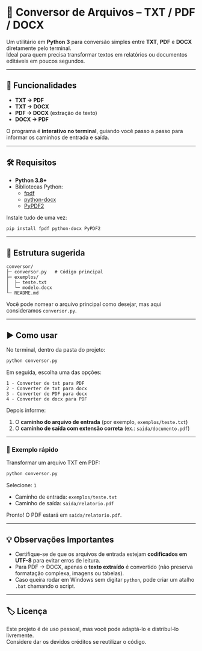 # 📝 Conversor de Arquivos – TXT / PDF / DOCX

Um utilitário em **Python 3** para conversão simples entre **TXT**, **PDF** e **DOCX** diretamente pelo terminal.  
Ideal para quem precisa transformar textos em relatórios ou documentos editáveis em poucos segundos.

---

## 🚀 Funcionalidades

- **TXT → PDF**  
- **TXT → DOCX**  
- **PDF → DOCX** (extração de texto)  
- **DOCX → PDF**

O programa é **interativo no terminal**, guiando você passo a passo para informar os caminhos de entrada e saída.

---

## 🛠️ Requisitos

- **Python 3.8+**  
- Bibliotecas Python:
  - [fpdf](https://pypi.org/project/fpdf/)  
  - [python-docx](https://pypi.org/project/python-docx/)  
  - [PyPDF2](https://pypi.org/project/PyPDF2/)

Instale tudo de uma vez:

```bash
pip install fpdf python-docx PyPDF2
```

---

## 📂 Estrutura sugerida

```
conversor/
├─ conversor.py   # Código principal
├─ exemplos/
│  ├─ teste.txt
│  └─ modelo.docx
└─ README.md
```

Você pode nomear o arquivo principal como desejar, mas aqui consideramos `conversor.py`.

---

## ▶️ Como usar

No terminal, dentro da pasta do projeto:

```bash
python conversor.py
```

Em seguida, escolha uma das opções:

```
1 - Converter de txt para PDF
2 - Converter de txt para docx
3 - Converter de PDF para docx
4 - Converter de docx para PDF
```

Depois informe:
1. O **caminho do arquivo de entrada** (por exemplo, `exemplos/teste.txt`)  
2. O **caminho de saída com extensão correta** (ex.: `saida/documento.pdf`)

---

### 🔑 Exemplo rápido

Transformar um arquivo TXT em PDF:

```bash
python conversor.py
```

Selecione: `1`  
- Caminho de entrada: `exemplos/teste.txt`  
- Caminho de saída: `saida/relatorio.pdf`

Pronto! O PDF estará em `saida/relatorio.pdf`.

---

## 💡 Observações Importantes

- Certifique-se de que os arquivos de entrada estejam **codificados em UTF-8** para evitar erros de leitura.
- Para PDF → DOCX, apenas o **texto extraído** é convertido (não preserva formatação complexa, imagens ou tabelas).
- Caso queira rodar em Windows sem digitar `python`, pode criar um atalho `.bat` chamando o script.

---

## 🏷️ Licença

Este projeto é de uso pessoal, mas você pode adaptá-lo e distribuí-lo livremente.  
Considere dar os devidos créditos se reutilizar o código.
